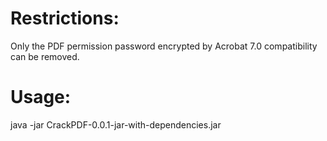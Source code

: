 # Restrictions:
Only the PDF permission password encrypted by Acrobat 7.0 compatibility can be removed.
# Usage:
java -jar CrackPDF-0.0.1-jar-with-dependencies.jar <pdf file path>
